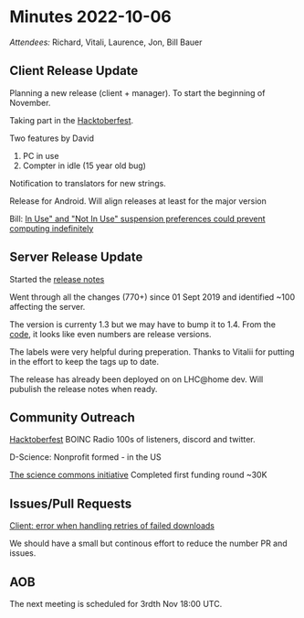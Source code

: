 # Minutes 2022-10-06

*Attendees:* Richard, Vitali, Laurence, Jon, Bill Bauer

## Client Release Update 
Planning a new release (client + manager). To start the beginning of November.

Taking part in the [Hacktoberfest](https://hacktoberfest.com/).

Two features by David
   1. PC in use
   2. Compter in idle (15 year old bug)

Notification to translators for new strings. 

Release for Android. Will align releases at least for the major version

Bill: [In Use" and "Not In Use" suspension preferences could prevent computing indefinitely](https://github.com/BOINC/boinc/issues/4939)

## Server Release Update
Started the [release notes](https://github.com/BOINC/boinc/releases/tag/server_release%2F1.3%2F1.3.0)

Went through all the changes (770+) since 01 Sept 2019 and identified ~100 affecting the server.

The version is currenty 1.3 but we may have to bump it to 1.4.
From the [code](https://github.com/BOINC/boinc/blob/master/html/user/server_status.php#L204), it looks like even numbers are release versions.

The labels were very helpful during preperation. Thanks to Vitalii for putting in the effort to keep the tags up to date. 

The release has already been deployed on on LHC@home dev. Will pubulish the release notes when ready. 

## Community Outreach 
[Hacktoberfest](https://hacktoberfest.com/)
BOINC Radio 100s of listeners, discord and twitter.

D-Science: Nonprofit formed - in the US

[The science commons initiative](https://thesciencecommons.org/) Completed first funding round ~30K 
 
## Issues/Pull Requests
[Client: error when handling retries of failed downloads](https://github.com/BOINC/boinc/issues/4642)

We should have a small but continous effort to reduce the number PR and issues. 

## AOB

The next meeting is scheduled for 3rdth Nov 18:00 UTC.
